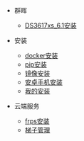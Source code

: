 - 群晖

  - [DS3617xs_6.1安装](synology/install_6_1.md)
 
- 安装

  - [docker安装](install_docker.md)
  - [pip安装](install_pip.md)
  - [镜像安装](install_image.md)
  - [安卓手机安装](install_android.md)
  - [我的安装](install_my.md)

- 云端服务

  - [frps安装](synology/install_frp.md)
  - [梯子管理](install_v2.md)


